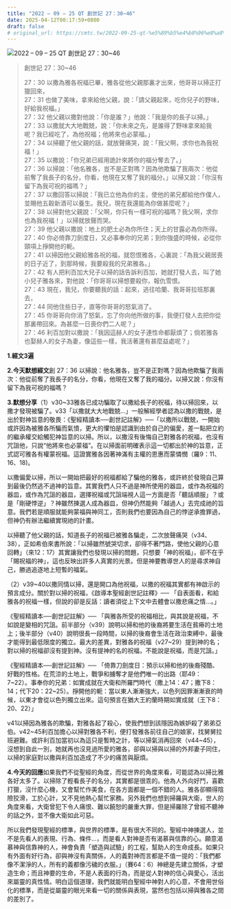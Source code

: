 ```yaml
---
title: "2022 – 09 – 25 QT 創世記 27：30~46"
date: 2025-04-12T00:17:59+0800
draft: false
# original_url: https://cmtc.tw/2022-09-25-qt-%e5%89%b5%e4%b8%96%e8%a8%98-27%ef%bc%9a3046
---
```


![2022 – 09 – 25 QT 創世記 27：30~46](/images/qt.jpg  "2022 – 09 – 25 QT 創世記 27：30~46")

> 創世記 27：30~46
>
> 27：30 以撒為雅各祝福已畢，雅各從他父親那裏才出來，他哥哥以掃正打獵回來，  
> 27：31 也做了美味，拿來給他父親，說：「請父親起來，吃你兒子的野味，好給我祝福。」  
> 27：32 他父親以撒對他說：「你是誰？」他說：「我是你的長子以掃。」  
> 27：33 以撒就大大地戰兢，說：「你未來之先，是誰得了野味拿來給我呢？我已經吃了，為他祝福；他將來也必蒙福。」  
> 27：34 以掃聽了他父親的話，就放聲痛哭，說：「我父啊，求你也為我祝福！」  
> 27：35 以撒說：「你兄弟已經用詭計來將你的福分奪去了。」  
> 27：36 以掃說：「他名雅各，豈不是正對嗎？因為他欺騙了我兩次：他從前奪了我長子的名分，你看，他現在又奪了我的福分。」以掃又說：「你沒有留下為我可祝的福嗎？」  
> 27：37 以撒回答以掃說：「我已立他為你的主，使他的弟兄都給他作僕人，並賜他五穀新酒可以養生。我兒，現在我還能為你做甚麼呢？」  
> 27：38 以掃對他父親說：「父啊，你只有一樣可祝的福嗎？我父啊，求你也為我祝福！」以掃就放聲而哭。  
> 27：39 他父親以撒說：地上的肥土必為你所住；天上的甘露必為你所得。  
> 27：40 你必倚靠刀劍度日，又必事奉你的兄弟；到你強盛的時候，必從你頸項上掙開他的軛。  
> 27：41 以掃因他父親給雅各祝的福，就怨恨雅各，心裏說：「為我父親居喪的日子近了，到那時候，我要殺我的兄弟雅各。」  
> 27：42 有人把利百加大兒子以掃的話告訴利百加，她就打發人去，叫了她小兒子雅各來，對他說：「你哥哥以掃想要殺你，報仇雪恨。  
> 27：43 現在，我兒，你要聽我的話：起來，逃往哈蘭、我哥哥拉班那裏去，  
> 27：44 同他住些日子，直等你哥哥的怒氣消了。  
> 27：45 你哥哥向你消了怒氣，忘了你向他所做的事，我便打發人去把你從那裏帶回來。為甚麼一日喪你們二人呢？」  
> 27：46 利百加對以撒說：「我因這赫人的女子連性命都厭煩了；倘若雅各也娶赫人的女子為妻，像這些一樣，我活著還有甚麼益處呢？」

**1.經文3遍**

**2.今天默想經文**創 27：36 以掃說：他名雅各，豈不是正對嗎？因為他欺騙了我兩次：他從前奪了我長子的名分，你看，他現在又奪了我的福分。以掃又說：你沒有留下為我可祝的福嗎？

**3.默想分享**（1）v30~33雅各已成功騙取了以撒給長子的祝福，待以掃回來，以撒才發現被騙了。v33「以撒就大大地戰兢…」一般解經學者認為以撒的戰兢，是出於對神旨意的敬畏：《聖經精讀本──創世記註解》──「以撒所以戰兢，一開始或許因為被雅各所騙而氣憤，更大的懼怕是認識到由於自己的偏愛，差一點把立約的繼承權交給觸犯神旨意的以掃。所以，以撒沒有後悔自己對雅各的祝福，也沒有咒詛他，只說“他將來也必蒙福”。在以掃面前明確表示這一切都出於神的旨意，正式認可雅各有權蒙祝福。這證實雅各因著神滿有主權的恩惠而蒙憐憫（羅9：11、16、18)。

以撒偏愛以掃，所以一開始把最好的祝福都給了騙他的雅各，或許終於發現自己算到最後仍然逃不過神的旨意。其實我們人只不過是神所使用的器皿，或作為祝福的器皿，或作為咒詛的器皿，選擇祝福或咒詛端視人這一方面是否「聽話順服」？或是「剛硬悖逆」？神雖然揀選人成為器皿，但神仍然能夠「越過人」去完成祂的旨意。我們若是順服就能夠蒙福與神同工，否則我們也要因為自己的悖逆承擔罪過，但神仍有辦法繼續實現祂的計畫。

以掃聽了他父親的話，知道長子的祝福已被雅各騙走，二次放聲痛哭（v34、38），正如希伯來書所說：「以掃雖然號哭切求，卻得不著門路，使他父親的心意回轉」（來12：17）其實讓我們也發現以掃的問題，只想要「神的祝福」，卻不在乎「賜祝福的神」，這也反映出許多人真實的光景。但是神要教導世人的是尋求神自己，勝過追逐地上短暫的福氣。

（2）v39~40以撒同情以掃，還是開口為他祝福，以撒的祝福其實都有神啟示的預言成分。關於對以掃的祝福，《啟導本聖經創世記註釋》── 「自表面看，和給雅各的祝福一樣，但說的卻是反話：讀者須從上下文中去體會以撒悲痛之情…。」

《聖經精讀本──創世記註解》── 「與雅各所受的祝福相比，與其說是祝福，不如說是變相的咒詛。前半部分（v39）說明以掃和他的後裔將要生活在貧瘠的土地上；後半部分（v40）說明很長一段時間，以掃的後裔會生活在政治束縛中，最後才能得到最低限度的獨立。最大的差異，對雅各的祝福（v27~29）提到神的名；對以掃的祝福卻沒有提到神。沒有提神的名的祝福，不能說是祝福，而是咒詛。」

《聖經精讀本──創世記註解》── 「倚靠刀劍度日：預示以掃和他的後裔殘酷、好戰的性格。在荒涼的土地上，戰爭和擄奪才是他們唯一的出路（耶49：7~22）。事奉你的兄弟：如實成就在大衛和所羅門時代（撒上14：47；撒下8：14；代下20：22~25）。掙開他的軛：當以東人漸漸強大，以色列因罪漸漸衰的時候，以東才會從以色列獨立出來。這句預言在猶大王約蘭時期如實成就（王下8：20、22）」

v41以掃因為雅各的欺騙，對雅各起了殺心，使我們想到該隱因為嫉妒殺了弟弟亞伯。v42~45利百加擔心以掃對雅各不利，便打發雅各前往自己的娘家，找舅舅拉班避難。或許利百加當初以為這只是暫時之計，等以掃氣消再回來（v44~45），沒想到自此一別，她就再也沒見過所愛的雅各，卻與以掃與以掃的外邦妻子同住，以掃的家庭對以撒與利百加造成了不少的痛苦與厭煩。

**4.今天的回應**如果我們不從聖經的角度，而從世界的角度來看，可能認為以掃比雅各好太多了。以掃除了輕看長子的名分，其實都是很乖的。他為人外向好鬥，喜歡打獵，沒什麼心機，又會幫忙作美食，在各方面都是一個不錯的人。雅各卻顯得陰險狡滑，工於心計，又不見他熱心幫忙家務。另外我們也想到掃羅與大衛，世人的角度來看，大衛曾犯下令人痛恨、難以饒恕的嚴重大罪，但是掃羅除了曾經不聽神的話之外，並不像大衛如此可惡。

所以我們發現聖經的標準，與世界的標準，是有很大不同的。聖經中神揀選人，並不是先看人的表現、行為、條件…，而是看人對神是否有渴慕與信靠的心。願意渴慕神與信靠神的人，神會負責「塑造與試驗」的工程，幫助人的生命成長。如果只有外面有好行為，卻與神沒有真關係，人的義對神而言都是不值一提的：「我們都像不潔淨的人，所有的義都像污穢的衣服。」（賽64：6）神總是先建立關係，才塑造生命；而且神要的生命，不是人表面的行為，而是從人對神的信心與愛心，活出來屬靈的真性情。明白這個道理，我們就能明白聖經中神對人的心意，不會用世俗化的標準，而是從屬靈的眼光來看一切的關係與表現，當然也包括以掃與雅各之間的差別了。